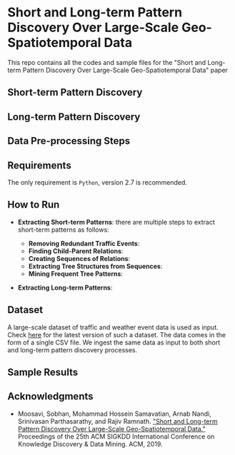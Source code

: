# Short and Long-term Pattern Discovery Over Large-Scale Geo-Spatiotemporal Data
This repo contains all the codes and sample files for the "Short and Long-term Pattern Discovery Over Large-Scale Geo-Spatiotemporal Data" paper 


## Short-term Pattern Discovery


## Long-term Pattern Discovery


## Data Pre-processing Steps


## Requirements 
The only requirement is ```Python```, version 2.7 is recommended. 


## How to Run
* __Extracting Short-term Patterns__: there are multiple steps to extract short-term patterns as follows:
  * __Removing Redundant Traffic Events__: 
  * __Finding Child-Parent Relations__: 
  * __Creating Sequences of Relations__: 
  * __Extracting Tree Structures from Sequences__: 
  * __Mining Frequent Tree Patterns__: 


* __Extracting Long-term Patterns__:


## Dataset
A large-scale dataset of traffic and weather event data is used as input. Check [here](https://smoosavi.org/datasets/lstw) for the latest version of such a dataset. The data comes in the form of a single CSV file. We ingest the same data as input to both short and long-term pattern discovery processes. 


## Sample Results


## Acknowledgments 
* Moosavi, Sobhan, Mohammad Hossein Samavatian, Arnab Nandi, Srinivasan Parthasarathy, and Rajiv Ramnath. ["Short and Long-term Pattern Discovery Over Large-Scale Geo-Spatiotemporal Data."](https://arxiv.org/abs/1902.06792) Proceedings of the 25th ACM SIGKDD International Conference on Knowledge Discovery & Data Mining. ACM, 2019. 
